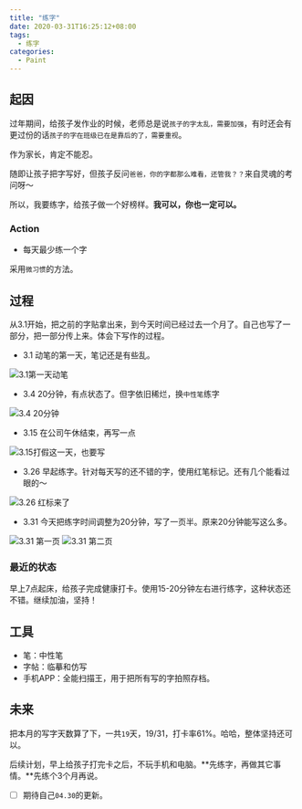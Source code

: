 ```yaml
---
title: "练字"
date: 2020-03-31T16:25:12+08:00
tags:
  - 练字
categories:
  - Paint
---
```


## 起因

过年期间，给孩子发作业的时候，老师总是说`孩子的字太乱，需要加强`，有时还会有更过份的话`孩子的字在班级已在是靠后的了，需要重视`。

作为家长，肯定不能忍。

随即让孩子把字写好，但孩子反问`爸爸，你的字都那么难看，还管我？？`来自灵魂的考问呀～

所以，我要练字，给孩子做一个好榜样。**我可以，你也一定可以。**

### Action

- 每天最少练一个字

采用`微习惯`的方法。

## 过程

从3.1开始，把之前的字贴拿出来，到今天时间已经过去一个月了。自己也写了一部分，把一部分传上来。体会下写作的过程。

- 3.1 动笔的第一天，笔记还是有些乱。

![3.1第一天动笔](/img/Word-Practice/Mar/练字_3.1.jpg)

- 3.4 20分钟，有点状态了。但字依旧稀烂，换`中性笔`练字

![3.4 20分钟](/img/Word-Practice/Mar/练字_3.4.jpg)

- 3.15 在公司午休结束，再写一点

![3.15打假这一天，也要写](/img/Word-Practice/Mar/练字_3.15.jpg)

- 3.26 早起练字。针对每天写的还不错的字，使用红笔标记。还有几个能看过眼的～

![3.26 红标来了](/img/Word-Practice/Mar/练字_3.26.jpg)


- 3.31 今天把练字时间调整为20分钟，写了一页半。原来20分钟能写这么多。

![3.31 第一页](/img/Word-Practice/Mar/练字_3.31-1.jpg)
![3.31 第二页](/img/Word-Practice/Mar/练字_3.31-2.jpg)

### 最近的状态

早上7点起床，给孩子完成健康打卡。使用15-20分钟左右进行练字，这种状态还不错。继续加油，坚持！

## 工具

- 笔：中性笔
- 字帖：临摹和仿写
- 手机APP：全能扫描王，用于把所有写的字拍照存档。

## 未来

把本月的写字天数算了下，一共`19`天，19/31，打卡率61%。哈哈，整体坚持还可以。

后续计划，早上给孩子打完卡之后，不玩手机和电脑。**先练字，再做其它事情。**先练个3个月再说。

- [ ] 期待自己`04.30`的更新。